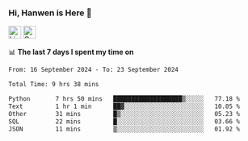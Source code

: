 ### Hi, Hanwen is Here 👋
<p>
	<a href="https://www.linkedin.com/in/liu-hanwen/"><img src="https://img.shields.io/badge/@hanwen-0A66C2?style=flat&logo=LinkedIn&logoColor=white" alt="Linkedin"  height="25px"/></a> 
	<a href="https://scholar.google.com/citations?user=HDF0su0AAAAJ"><img src="https://img.shields.io/badge/scholar-4385FE.svg?&style=plastic&logo=google-scholar&logoColor=white" alt="Google Scholar" height="25px"> </a>
</p>

📊 **The last 7 days I spent my time on** 
<!--START_SECTION:waka-->

```txt
From: 16 September 2024 - To: 23 September 2024

Total Time: 9 hrs 38 mins

Python       7 hrs 50 mins   ███████████████████▒░░░░░   77.18 %
Text         1 hr 1 min      ██▓░░░░░░░░░░░░░░░░░░░░░░   10.05 %
Other        31 mins         █▒░░░░░░░░░░░░░░░░░░░░░░░   05.23 %
SQL          22 mins         █░░░░░░░░░░░░░░░░░░░░░░░░   03.66 %
JSON         11 mins         ▒░░░░░░░░░░░░░░░░░░░░░░░░   01.92 %
```

<!--END_SECTION:waka-->


<!--
**david990917/david990917** is a ✨ _special_ ✨ repository because its `README.md` (this file) appears on your GitHub profile.

Here are some ideas to get you started:

- 🔭 I’m currently working on ...
- 🌱 I’m currently learning ...
- 👯 I’m looking to collaborate on ...
- 🤔 I’m looking for help with ...
- 💬 Ask me about ...
- 📫 How to reach me: ...
- 😄 Pronouns: ...
- ⚡ Fun fact: ...
-->
